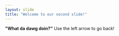 ```yaml
---
layout: slide
title: "Welcome to our second slide!"
---
```

**"What da dawg doin?"**
Use the left arrow to go back!

